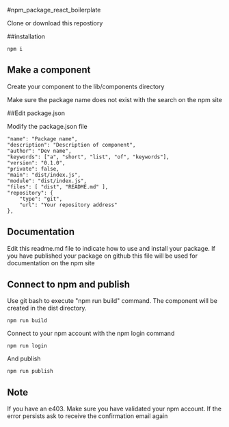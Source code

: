 #npm_package_react_boilerplate

Clone or download this repostiory

##installation

```
npm i
```

## Make a component

Create your component to the lib/components directory

Make sure the package name does not exist with the search on the npm site

##Edit package.json

Modify the package.json file

```
"name": "Package name",
"description": "Description of component",
"author": "Dev name",
"keywords": ["a", "short", "list", "of", "keywords"],
"version": "0.1.0",
"private": false,
"main": "dist/index.js",
"module": "dist/index.js",
"files": [ "dist", "README.md" ],
"repository": {
    "type": "git",
    "url": "Your repository address"
},
```

## Documentation


Edit this readme.md file to indicate how to use and install your package. If you have published your package on github this file will be used for documentation on the npm site

## Connect to npm and publish

Use git bash to execute "npm run build" command. The component will be created in the dist directory.

```
npm run build
```

Connect to your npm account with the npm login command


```
npm run login
```

And publish

```
npm run publish
```


## Note

If you have an e403. Make sure you have validated your npm account. If the error persists ask to receive the confirmation email again



